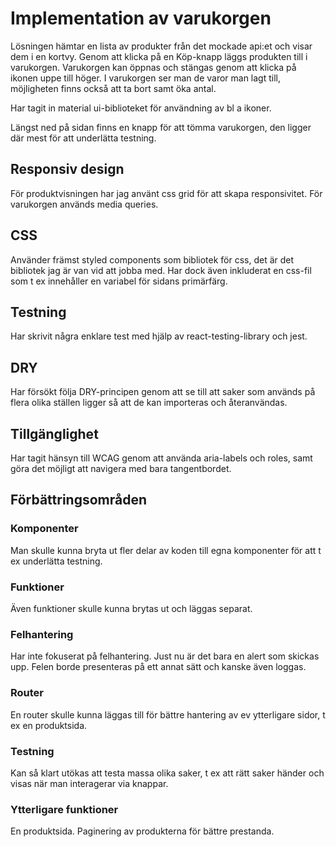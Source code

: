 # Implementation av varukorgen

Lösningen hämtar en lista av produkter från det mockade api:et och visar dem i en kortvy.
Genom att klicka på en Köp-knapp läggs produkten till i varukorgen.
Varukorgen kan öppnas och stängas genom att klicka på ikonen uppe till höger.
I varukorgen ser man de varor man lagt till, möjligheten finns också att ta bort samt öka antal.

Har tagit in material ui-biblioteket för användning av bl a ikoner.

Längst ned på sidan finns en knapp för att tömma varukorgen, den ligger där mest för att underlätta testning.

## Responsiv design

För produktvisningen har jag använt css grid för att skapa responsivitet.
För varukorgen används media queries.

## CSS

Använder främst styled components som bibliotek för css, det är det bibliotek jag är van vid att jobba med. Har dock även inkluderat en css-fil som t ex innehåller en variabel för sidans primärfärg.

## Testning

Har skrivit några enklare test med hjälp av react-testing-library och jest.

## DRY

Har försökt följa DRY-principen genom att se till att saker som används på flera olika ställen ligger så att de kan importeras och återanvändas.

## Tillgänglighet

Har tagit hänsyn till WCAG genom att använda aria-labels och roles, samt göra det möjligt att navigera med bara tangentbordet.

## Förbättringsområden

### Komponenter

Man skulle kunna bryta ut fler delar av koden till egna komponenter för att t ex underlätta testning.

### Funktioner

Även funktioner skulle kunna brytas ut och läggas separat.

### Felhantering

Har inte fokuserat på felhantering. Just nu är det bara en alert som skickas upp. Felen borde presenteras på ett annat sätt och kanske även loggas.

### Router

En router skulle kunna läggas till för bättre hantering av ev ytterligare sidor, t ex en produktsida.

### Testning

Kan så klart utökas att testa massa olika saker, t ex att rätt saker händer och visas när man interagerar via knappar.

### Ytterligare funktioner

En produktsida.
Paginering av produkterna för bättre prestanda.
